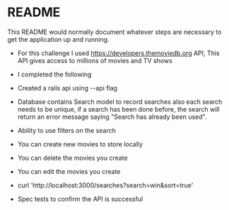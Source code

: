# README

This README would normally document whatever steps are necessary to get the
application up and running.

* For this challenge I used https://developers.themoviedb.org API, This API gives access to millions of movies and TV shows

* I completed the following

* Created a rails api using --api flag
* Database contains Search model to record searches also each search needs to be unique, if a search has been done before, the search will return an error message saying "Search has already been used".
* Ability to use filters on the search
* You can create new movies to store locally
* You can delete the movies you create
* You can edit the movies you create

* curl 'http://localhost:3000/searches?search=win&sort=true'



* Spec tests to confirm the API is successful

